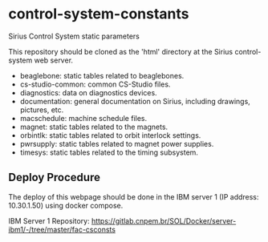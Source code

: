 # control-system-constants
Sirius Control System static parameters

This repository should be cloned as the 'html' directory at the Sirius control-system web server.

* beaglebone: static tables related to beaglebones.
* cs-studio-common: common CS-Studio files.
* diagnostics: data on diagnostics devices.
* documentation: general documentation on Sirius, including drawings, pictures, etc.
* macschedule: machine schedule files.
* magnet: static tables related to the magnets.
* orbintlk: static tables related to orbit interlock settings.
* pwrsupply: static tables related to magnet power supplies.
* timesys: static tables related to the timing subsystem.

## Deploy Procedure
The deploy of this webpage should be done in the IBM server 1 (IP address: 10.30.1.50) using docker compose.

IBM Server 1 Repository: https://gitlab.cnpem.br/SOL/Docker/server-ibm1/-/tree/master/fac-csconsts
